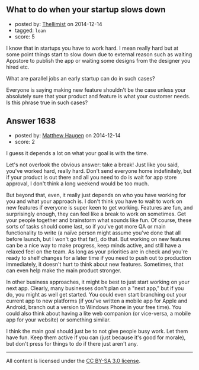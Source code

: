 ## What to do when your startup slows down

- posted by: [Thellimist](https://stackexchange.com/users/5431417/thellimist) on 2014-12-14
- tagged: `lean`
- score: 5

<p>I know that in startups you have to work hard. I mean really hard but  at some point things start to slow down due to external reason such as waiting Appstore to publish the app or waiting some designs from the designer you hired etc.</p>

<p>What are parallel jobs an early startup can do in such cases?</p>

<p>Everyone is saying making new feature shouldn't be the case unless your absolutely sure that your product and feature is what your customer needs. Is this phrase true in such cases?</p>



## Answer 1638

- posted by: [Matthew Haugen](https://stackexchange.com/users/1325646/matthew-haugen) on 2014-12-14
- score: 2

<p>I guess it depends a lot on what your goal is with the time.</p>

<p>Let's not overlook the obvious answer: take a break! Just like you said, you've worked hard, really hard. Don't send everyone home indefinitely, but if your product is out there and all you need to do is wait for app store approval, I don't think a long weekend would be too much.</p>

<p>But beyond that, even, it really just depends on who you have working for you and what your approach is. I don't think you have to wait to work on new features if everyone is super keen to get working. Features are fun, and surprisingly enough, they can feel like a break to work on sometimes. Get your people together and brainstorm what sounds like fun. Of course, these sorts of tasks should come last, so if you've got more QA or main functionality to write (a naïve person might assume you've done that all before launch, but I won't go that far), do that. But working on new features can be a nice way to make progress, keep minds active, and still have a relaxed feel on the team. As long as your priorities are in check and you're ready to shelf changes for a later time if you need to push out to production immediately, it doesn't hurt to think about new features. Sometimes, that can even help make the main product stronger.</p>

<p>In other business approaches, it might be best to just start working on your next app. Clearly, many businesses don't plan on a "next app," but if you do, you might as well get started. You could even start branching out your current app to new platforms (if you've written a mobile app for Apple and Android, branch out a version to Windows Phone in your free time). You could also think about having a lite web companion (or vice-versa, a mobile app for your website) or something similar.</p>

<p>I think the main goal should just be to not give people busy work. Let them have fun. Keep them active if you can (just because it's good for morale), but don't press for things to do if there just aren't any.</p>




---

All content is licensed under the [CC BY-SA 3.0 license](https://creativecommons.org/licenses/by-sa/3.0/).

